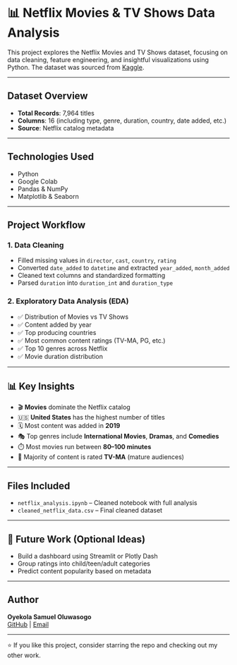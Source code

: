 # 📊 Netflix Movies & TV Shows Data Analysis

This project explores the Netflix Movies and TV Shows dataset, focusing on data cleaning, feature engineering, and insightful visualizations using Python. The dataset was sourced from [Kaggle](https://www.kaggle.com/datasets/shivamb/netflix-shows).

---

## Dataset Overview

- **Total Records**: 7,964 titles
- **Columns**: 16 (including type, genre, duration, country, date added, etc.)
- **Source**: Netflix catalog metadata

---

## Technologies Used

- Python
- Google Colab
- Pandas & NumPy
- Matplotlib & Seaborn

---

## Project Workflow

### 1. Data Cleaning
- Filled missing values in `director`, `cast`, `country`, `rating`
- Converted `date_added` to `datetime` and extracted `year_added`, `month_added`
- Cleaned text columns and standardized formatting
- Parsed `duration` into `duration_int` and `duration_type`

### 2. Exploratory Data Analysis (EDA)
- ✅ Distribution of Movies vs TV Shows
- ✅ Content added by year
- ✅ Top producing countries
- ✅ Most common content ratings (TV-MA, PG, etc.)
- ✅ Top 10 genres across Netflix
- ✅ Movie duration distribution

---

## 📊 Key Insights

- 🎬 **Movies** dominate the Netflix catalog
- 🇺🇸 **United States** has the highest number of titles
- 🗓️ Most content was added in **2019**
- 🎭 Top genres include **International Movies**, **Dramas**, and **Comedies**
- ⏱️ Most movies run between **80–100 minutes**
- 🚫 Majority of content is rated **TV-MA** (mature audiences)

---

## Files Included

- `netflix_analysis.ipynb` – Cleaned notebook with full analysis
- `cleaned_netflix_data.csv` – Final cleaned dataset

---

## 🚀 Future Work (Optional Ideas)
- Build a dashboard using Streamlit or Plotly Dash
- Group ratings into child/teen/adult categories
- Predict content popularity based on metadata

---

## Author

**Oyekola Samuel Oluwasogo**  
[GitHub](https://github.com/adebayor01) | [Email](mailto:oyekolas01@gmail.com)

---

⭐ If you like this project, consider starring the repo and checking out my other work.
